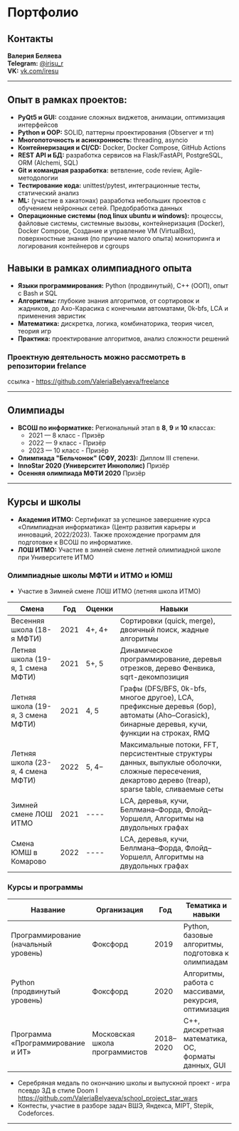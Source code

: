 # Портфолио 

## Контакты
**Валерия Беляева**  
**Telegram:** [@irisu\_r](https://t.me/irisu_r)  
**VK:** [vk.com/iresu](https://vk.com/iresu)

---

## Опыт в рамках проектов:
* **PyQt5 и GUI:** создание сложных виджетов, анимации, оптимизация интерфейсов
* **Python и OOP:** SOLID, паттерны проектирования (Observer и тп)
* **Многопоточность и асинхронность:** threading, asyncio
* **Контейнеризация и CI/CD:** Docker, Docker Compose, GitHub Actions
* **REST API и БД:** разработка сервисов на Flask/FastAPI, PostgreSQL, ORM (Alchemi, SQL)
* **Git и командная разработка:** ветвление, code review, Agile-методологии
* **Тестирование кода:** unittest/pytest, интеграционные тесты, статический анализ
* **ML:** (участие в хакатонах) разработка небольших проектов с обучением нейронных сетей. Предобработка данных 
* **Операционные системы (под linux ubuntu и windows):** процессы, файловые системы, системные вызовы, контейнеризация (Docker), Docker Compose, Создание и управление VM (VirtualBox), поверхностные знания (по причине малого опыта) мониторинга и логирования контейнеров и cgroups

## Навыки в рамках олимпиадного опыта

* **Языки программирования:** Python (продвинутый), C++ (ООП), опыт с Bash и SQL
* **Алгоритмы:** глубокие знания алгоритмов, от сортировок и жадников, до Ахо-Карасика с конечными автоматами, 0k-bfs, LCA и применения эвристик
* **Математика:** дискретка, логика, комбинаторика, теория чисел, теория игр
* **Практика:** проектирование алгоритмов, анализ сложности решений

### Проектнyю деятельность можно рассмотреть в репозитории frelance
ссылка - https://github.com/ValeriaBelyaeva/freelance

---

## Олимпиады

* **ВСОШ по информатике:** Региональный этап в **8**, **9** и **10** классах:
  * 2021 — 8 класс - Призёр
  * 2022 — 9 класс - Призёр
  * 2023 — 10 класс - Призёр
* **Олимпиада "Бельчонок" (СФУ, 2023):** Диплом III степени.
* **InnoStar 2020  (Университет Иннополис)** Призёр
* **Осенняя олимпиада МФТИ 2020** Призёр

---
## Курсы и школы

* **Академия ИТМО:** Сертификат за успешное завершение курса «Олимпиадная информатика» (Центр развития карьеры и инноваций, 2022/2023). Также прохождение программ для подготовке к ВСОШ по информатике.
* **ЛОШ ИТМО:** Участие в зимней смене летней олимпиадной школе при Университете ИТМО

### Олимпиадные школы МФТИ и ИТМО и ЮМШ

* Участие в Зимней смене ЛОШ ИТМО (летняя школа ИТМО)

| Смена                        | Год  | Оценки | Навыки                                                                                                                                                   |
| ---------------------------- | ---- | ------ | -------------------------------------------------------------------------------------------------------------------------------------------------------- |
| Весенняя школа (18-я МФТИ)        | 2021 | 4+, 4+ | Сортировки (quick, merge), двоичный поиск, жадные алгоритмы                                                                                              |
| Летняя школа (19-я, 1 смена МФТИ) | 2021 | 5+, 5  | Динамическое программирование, деревья отрезков, дерево Фенвика, sqrt-декомпозиция                                                                       |
| Летняя школа (19-я, 3 смена МФТИ) | 2021 | 4, 5   | Графы (DFS/BFS, 0k-bfs, многое другое), LCA, префиксные деревья (бор), автоматы (Aho–Corasick), бинарные деревья, кучи, функции на строках, RMQ          |
| Летняя школа (23-я, 4 смена МФТИ) | 2022 | 5, 4−  | Максимальные потоки, FFT, персистентные структуры данных, выпуклые оболочки, сложные пересечения, декартово дерево (treap), sparse table, сливаемые сеты |
| Зимней смене ЛОШ ИТМО             | 2021 | ----   | LCA, деревья, кучи, Беллмана–Форда, Флойд–Уоршелл, Алгоритмы на двудольных графах                                                                        |
| Смена ЮМШ в Комарово              | 2022 | ----   | LCA, деревья, кучи, Беллмана–Форда, Флойд–Уоршелл, Алгоритмы на двудольных графах                                                                        |



### Курсы и программы

| Название                             | Организация                    | Год       | Тематика и навыки                                    |
| ------------------------------------ | ------------------------------ | --------- | ---------------------------------------------------- |
| Программирование (начальный уровень) | Фоксфорд                       | 2019      | Python, базовые алгоритмы, подготовка к олимпиадам   |
| Python (продвинутый уровень)         | Фоксфорд                       | 2020      | Алгоритмы, работа с массивами, рекурсия, оптимизация |
| Программа «Программирование и ИТ»    | Московская школа программистов | 2018–2020 | C++, дискретная математика, ОС, форматы данных, GUI  |

* Серебряная медаль по окончанию школы и выпускной проект - игра псевдо 3Д в стиле Doom I https://github.com/ValeriaBelyaeva/school_project_star_wars
* Контесты, участие в разборе задач ВШЭ, Яндекса, MIPT, Stepik, Codeforces.

---

